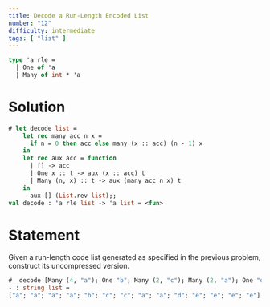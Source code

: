 ```yaml
---
title: Decode a Run-Length Encoded List
number: "12"
difficulty: intermediate
tags: [ "list" ]
---
```


```ocaml
type 'a rle =
  | One of 'a
  | Many of int * 'a
```

# Solution

```ocaml
# let decode list =
    let rec many acc n x =
      if n = 0 then acc else many (x :: acc) (n - 1) x
    in
    let rec aux acc = function
      | [] -> acc
      | One x :: t -> aux (x :: acc) t
      | Many (n, x) :: t -> aux (many acc n x) t
    in
      aux [] (List.rev list);;
val decode : 'a rle list -> 'a list = <fun>
```

# Statement

Given a run-length code list generated as specified in the previous
problem, construct its uncompressed version.

```ocaml
#  decode [Many (4, "a"); One "b"; Many (2, "c"); Many (2, "a"); One "d"; Many (4, "e")];;
- : string list =
["a"; "a"; "a"; "a"; "b"; "c"; "c"; "a"; "a"; "d"; "e"; "e"; "e"; "e"]
```
